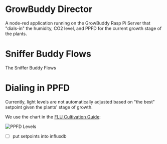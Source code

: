 GrowBuddy Director
==================
A node-red application running on the GrowBuddy Rasp Pi Server that "dials-in" the humidity, CO2 level, and PPFD for the current growth stage of the plants.
# Sniffer Buddy Flows
The Sniffer Buddy Flows
# Dialing in PPFD
Currently, light levels are not automatically adjusted based on "the best" setpoint given the plants' stage of growth.

We use the chart in the [FLU Cultivation Guide](../docs/FLU-CultivationGuide_Cannabis_WEB_PROOF_01-2020.pdf):

![PPFD Levels](../images/ppfd_levels_from_FLU_PDF.jpg)

- [ ] put setpoints into influxdb

